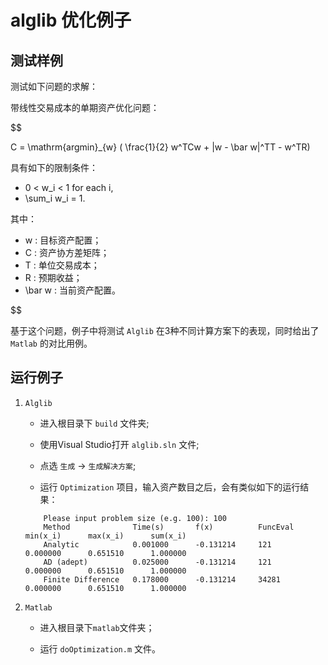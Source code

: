 alglib 优化例子
========================

测试样例
------------------------

测试如下问题的求解：

带线性交易成本的单期资产优化问题：

$$

C = \mathrm{argmin}_{w} ( \frac{1}{2} w^TCw + |w - \bar w|^TT - w^TR)

具有如下的限制条件：

* 0 < w_i < 1 for each i,
* \sum_i w_i = 1.

其中：

* w : 目标资产配置；
* C : 资产协方差矩阵；
* T : 单位交易成本；
* R : 预期收益；
* \bar w : 当前资产配置。

$$

基于这个问题，例子中将测试 ``Alglib`` 在3种不同计算方案下的表现，同时给出了 ``Matlab`` 的对比用例。

运行例子
--------------------------

1. ``Alglib``

    * 进入根目录下 ``build`` 文件夹;

    * 使用Visual Studio打开 ``alglib.sln`` 文件;
    
    * 点选 ``生成`` -> ``生成解决方案``;
    
    * 运行 ``Optimization`` 项目，输入资产数目之后，会有类似如下的运行结果：

    ```cplusplus
        Please input problem size (e.g. 100): 100
        Method              Time(s)       f(x)          FuncEval      min(x_i)      max(x_i)      sum(x_i)
        Analytic            0.001000      -0.131214     121           0.000000      0.651510      1.000000
        AD (adept)          0.025000      -0.131214     121           0.000000      0.651510      1.000000
        Finite Difference   0.178000      -0.131214     34281         0.000000      0.651510      1.000000
    ```

2. ``Matlab``

    * 进入根目录下``matlab``文件夹；
    
    * 运行 ``doOptimization.m`` 文件。
